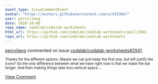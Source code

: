 ```yaml
---
event_type: IssueCommentEvent
avatar: "https://avatars.githubusercontent.com/u/435384?"
user: percyliang
date: 2020-10-08
repo_name: codalab/codalab-worksheets
html_url: https://github.com/codalab/codalab-worksheets/pull/2941
repo_url: https://github.com/codalab/codalab-worksheets
---
```


<a href='https://github.com/percyliang' target='_blank'>percyliang</a> commented on issue <a href='https://github.com/codalab/codalab-worksheets/pull/2941' target='_blank'>codalab/codalab-worksheets#2941</a>.

<small>Thanks for the different options.  Maybe we can just keep the first one, but left justify the icons?  So the only difference between what we have right now is that we make the bar longer.  And then making things take less vertical space....</small>

<a href='https://github.com/codalab/codalab-worksheets/pull/2941' target='_blank'>View Comment</a>